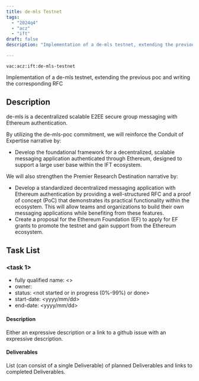 ```yaml
---
title: de-mls Testnet
tags:
  - "2024q4"
  - "acz"
  - "ift"
draft: false
description: "Implementation of a de-mls testnet, extending the previous poc and writing the corresponding RFC"

---
```


`vac:acz:ift:de-mls-testnet`

Implementation of a de-mls testnet, extending the previous poc and writing the corresponding RFC
## Description

de-mls is a decentralized scalable E2EE secure group messaging with Ethereum authentication. 

By utilizing the de-mls-poc commitment, 
we will reinforce the Conduit of Expertise narrative by:
* Develop the foundational framework for a decentralized, scalable messaging application 
authenticated through Ethereum, designed to support a large user base within the IFT ecosystem.

We will also strengthen the Premier Research Destination narrative by:
* Develop a standardized decentralized messaging application with Ethereum authentication 
by providing a well-structured RFC and a proof of concept (PoC) that demonstrates its practical functionality 
within the ecosystem. 
This will allow teams and organizations to build their own messaging applications while 
benefiting from these features.
* Create a proposal for the Ethereum Foundation (EF) to apply for EF grants to promote the testnet and 
gain support from the Ethereum ecosystem.


## Task List

### <task 1>

* fully qualified name: <>
* owner: 
* status: <not started or in progress (0%-99%) or done>
* start-date: <yyyy/mm/dd>
* end-date: <yyyy/mm/dd>

#### Description

Either an expressive description or a link to a github issue with an expressive description.

#### Deliverables

List (can consist of a single Deliverable) of planned Deliverables and links to completed Deliverables.
